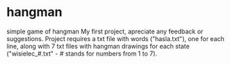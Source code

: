 # hangman
simple game of hangman
My first project, apreciate any feedback or suggestions.
Project requires a txt file with words ("hasla.txt"), one for each line, along with 7 txt files with hangman drawings for each state ("wisielec_#.txt" - # stands for numbers from 1 to 7).
